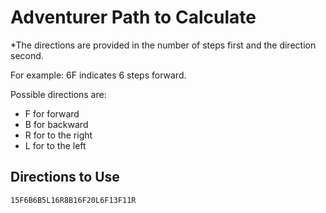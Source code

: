 # Adventurer Path to Calculate

*The directions are provided in the number of steps first and the direction second. 

For example: 6F indicates 6 steps forward. 

Possible directions are:
- F for forward
- B for backward
- R for to the right
- L for to the left

## Directions to Use

`15F6B6B5L16R8B16F20L6F13F11R`